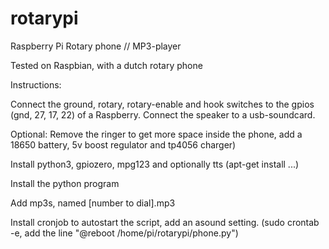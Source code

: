 # rotarypi
Raspberry Pi Rotary phone // MP3-player

Tested on Raspbian, with a dutch rotary phone

Instructions:

Connect the ground, rotary, rotary-enable and hook switches to the gpios (gnd, 27, 17, 22) of a Raspberry.
Connect the speaker to a usb-soundcard.

Optional: Remove the ringer to get more space inside the phone, add a 18650 battery, 5v boost regulator and tp4056 charger)

Install python3, gpiozero, mpg123 and optionally tts (apt-get install ...)

Install the python program

Add mp3s, named [number to dial].mp3

Install cronjob to autostart the script, add an asound setting.
(sudo crontab -e, add the line "@reboot /home/pi/rotarypi/phone.py")




